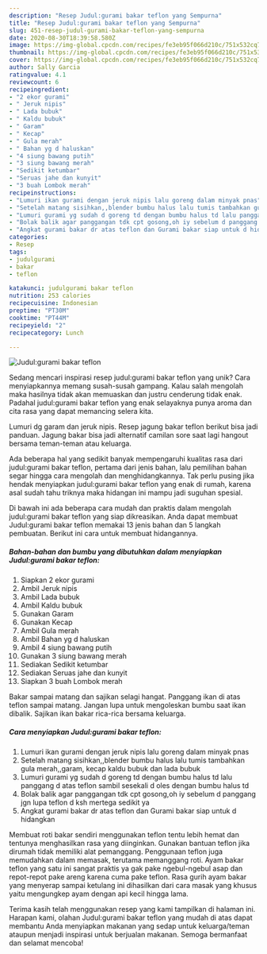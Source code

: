 ```yaml
---
description: "Resep Judul:gurami bakar teflon yang Sempurna"
title: "Resep Judul:gurami bakar teflon yang Sempurna"
slug: 451-resep-judul-gurami-bakar-teflon-yang-sempurna
date: 2020-08-30T18:39:58.580Z
image: https://img-global.cpcdn.com/recipes/fe3eb95f066d210c/751x532cq70/judulgurami-bakar-teflon-foto-resep-utama.jpg
thumbnail: https://img-global.cpcdn.com/recipes/fe3eb95f066d210c/751x532cq70/judulgurami-bakar-teflon-foto-resep-utama.jpg
cover: https://img-global.cpcdn.com/recipes/fe3eb95f066d210c/751x532cq70/judulgurami-bakar-teflon-foto-resep-utama.jpg
author: Sally Garcia
ratingvalue: 4.1
reviewcount: 6
recipeingredient:
- "2 ekor gurami"
- " Jeruk nipis"
- " Lada bubuk"
- " Kaldu bubuk"
- " Garam"
- " Kecap"
- " Gula merah"
- " Bahan yg d haluskan"
- "4 siung bawang putih"
- "3 siung bawang merah"
- "Sedikit ketumbar"
- "Seruas jahe dan kunyit"
- "3 buah Lombok merah"
recipeinstructions:
- "Lumuri ikan gurami dengan jeruk nipis lalu goreng dalam minyak pnas"
- "Setelah matang sisihkan,,blender bumbu halus lalu tumis tambahkan gula merah,,garam, kecap kaldu bubuk dan lada bubuk"
- "Lumuri gurami yg sudah d goreng td dengan bumbu halus td lalu panggang d atas teflon sambil sesekali d oles dengan bumbu halus td"
- "Bolak balik agar panggangan tdk cpt gosong,oh iy sebelum d panggang jgn lupa teflon d ksh mertega sedikit ya"
- "Angkat gurami bakar dr atas teflon dan Gurami bakar siap untuk d hidangkan"
categories:
- Resep
tags:
- judulgurami
- bakar
- teflon

katakunci: judulgurami bakar teflon 
nutrition: 253 calories
recipecuisine: Indonesian
preptime: "PT30M"
cooktime: "PT44M"
recipeyield: "2"
recipecategory: Lunch

---
```



![Judul:gurami bakar teflon](https://img-global.cpcdn.com/recipes/fe3eb95f066d210c/751x532cq70/judulgurami-bakar-teflon-foto-resep-utama.jpg)

Sedang mencari inspirasi resep judul:gurami bakar teflon yang unik? Cara menyiapkannya memang susah-susah gampang. Kalau salah mengolah maka hasilnya tidak akan memuaskan dan justru cenderung tidak enak. Padahal judul:gurami bakar teflon yang enak selayaknya punya aroma dan cita rasa yang dapat memancing selera kita.

Lumuri dg garam dan jeruk nipis. Resep jagung bakar teflon berikut bisa jadi panduan. Jagung bakar bisa jadi alternatif camilan sore saat lagi hangout bersama teman-teman atau keluarga.

Ada beberapa hal yang sedikit banyak mempengaruhi kualitas rasa dari judul:gurami bakar teflon, pertama dari jenis bahan, lalu pemilihan bahan segar hingga cara mengolah dan menghidangkannya. Tak perlu pusing jika hendak menyiapkan judul:gurami bakar teflon yang enak di rumah, karena asal sudah tahu triknya maka hidangan ini mampu jadi suguhan spesial.


Di bawah ini ada beberapa cara mudah dan praktis dalam mengolah judul:gurami bakar teflon yang siap dikreasikan. Anda dapat membuat Judul:gurami bakar teflon memakai 13 jenis bahan dan 5 langkah pembuatan. Berikut ini cara untuk membuat hidangannya.

<!--inarticleads1-->

##### Bahan-bahan dan bumbu yang dibutuhkan dalam menyiapkan Judul:gurami bakar teflon:

1. Siapkan 2 ekor gurami
1. Ambil  Jeruk nipis
1. Ambil  Lada bubuk
1. Ambil  Kaldu bubuk
1. Gunakan  Garam
1. Gunakan  Kecap
1. Ambil  Gula merah
1. Ambil  Bahan yg d haluskan
1. Ambil 4 siung bawang putih
1. Gunakan 3 siung bawang merah
1. Sediakan Sedikit ketumbar
1. Sediakan Seruas jahe dan kunyit
1. Siapkan 3 buah Lombok merah


Bakar sampai matang dan sajikan selagi hangat. Panggang ikan di atas teflon sampai matang. Jangan lupa untuk mengoleskan bumbu saat ikan dibalik. Sajikan ikan bakar rica-rica bersama keluarga. 

<!--inarticleads2-->

##### Cara menyiapkan Judul:gurami bakar teflon:

1. Lumuri ikan gurami dengan jeruk nipis lalu goreng dalam minyak pnas
1. Setelah matang sisihkan,,blender bumbu halus lalu tumis tambahkan gula merah,,garam, kecap kaldu bubuk dan lada bubuk
1. Lumuri gurami yg sudah d goreng td dengan bumbu halus td lalu panggang d atas teflon sambil sesekali d oles dengan bumbu halus td
1. Bolak balik agar panggangan tdk cpt gosong,oh iy sebelum d panggang jgn lupa teflon d ksh mertega sedikit ya
1. Angkat gurami bakar dr atas teflon dan Gurami bakar siap untuk d hidangkan


Membuat roti bakar sendiri menggunakan teflon tentu lebih hemat dan tentunya menghasilkan rasa yang diinginkan. Gunakan bantuan teflon jika dirumah tidak memiliki alat pemanggang. Penggunaan teflon juga memudahkan dalam memasak, terutama memanggang roti. Ayam bakar teflon yang satu ini sangat praktis ya gak pake ngebul-ngebul asap dan repot-repot pake areng karena cuma pake teflon. Rasa gurih ayam bakar yang menyerap sampai ketulang ini dihasilkan dari cara masak yang khusus yaitu mengungkep ayam dengan api kecil hingga lama. 

Terima kasih telah menggunakan resep yang kami tampilkan di halaman ini. Harapan kami, olahan Judul:gurami bakar teflon yang mudah di atas dapat membantu Anda menyiapkan makanan yang sedap untuk keluarga/teman ataupun menjadi inspirasi untuk berjualan makanan. Semoga bermanfaat dan selamat mencoba!
